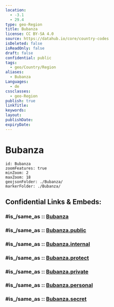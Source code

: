 ```yaml
---
location:
  - -3.1
  - 29.4
type: geo-Region
title: Bubanza
license: CC BY-SA 4.0
source: https://datahub.io/core/country-codes
isDeleted: false
isReadOnly: false
draft: false
confidential: public
tags:
  - geo/Country/Region
aliases:
  - Bubanza
Languages:
  - de
cssclasses:
  - geo-Region
publish: true
linkTitle:
keywords:
layout:
publishDate:
expiryDate:
---
```


# Bubanza

```leaflet
id: Bubanza
zoomFeatures: true 
minZoom: 2 
maxZoom: 18
geojsonFolder: ./Bubanza/
markerFolder: ./Bubanza/
```


## Confidential Links & Embeds: 

### #is_/same_as :: [Bubanza](/_Standards/Earth/Continent/Africa/Africa~Central/Burundi/Provinces~Burundi/Bubanza.md) 

### #is_/same_as :: [Bubanza.public](/_public/Earth/Continent/Africa/Africa~Central/Burundi/Provinces~Burundi/Bubanza.public.md) 

### #is_/same_as :: [Bubanza.internal](/_internal/Earth/Continent/Africa/Africa~Central/Burundi/Provinces~Burundi/Bubanza.internal.md) 

### #is_/same_as :: [Bubanza.protect](/_protect/Earth/Continent/Africa/Africa~Central/Burundi/Provinces~Burundi/Bubanza.protect.md) 

### #is_/same_as :: [Bubanza.private](/_private/Earth/Continent/Africa/Africa~Central/Burundi/Provinces~Burundi/Bubanza.private.md) 

### #is_/same_as :: [Bubanza.personal](/_personal/Earth/Continent/Africa/Africa~Central/Burundi/Provinces~Burundi/Bubanza.personal.md) 

### #is_/same_as :: [Bubanza.secret](/_secret/Earth/Continent/Africa/Africa~Central/Burundi/Provinces~Burundi/Bubanza.secret.md)

